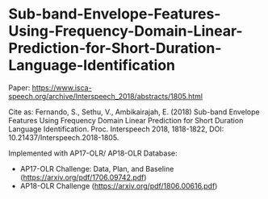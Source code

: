 # Sub-band-Envelope-Features-Using-Frequency-Domain-Linear-Prediction-for-Short-Duration-Language-Identification
Paper: https://www.isca-speech.org/archive/Interspeech_2018/abstracts/1805.html

Cite as: Fernando, S., Sethu, V., Ambikairajah, E. (2018) Sub-band Envelope Features Using Frequency Domain Linear Prediction for Short Duration Language Identification. Proc. Interspeech 2018, 1818-1822, DOI: 10.21437/Interspeech.2018-1805. 

Implemented with AP17-OLR/ AP18-OLR Database:
  * AP17-OLR Challenge: Data, Plan, and Baseline (https://arxiv.org/pdf/1706.09742.pdf)
  * AP18-OLR Challenge (https://arxiv.org/pdf/1806.00616.pdf)

